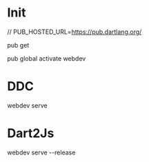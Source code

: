 # Init
// PUB_HOSTED_URL=https://pub.dartlang.org/ 

pub get

pub global activate webdev

# DDC
webdev serve
# Dart2Js
webdev serve --release